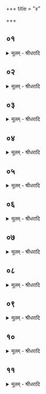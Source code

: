 +++
title = "४"

+++


## ०१
<details><summary>मूलम् - श्रीधरादि</summary>

संवत्सरे᳘ पर्य्य᳘वेते दीक्षा᳘॥  
प्राजापत्य᳘मालभ्यो᳘त्सीदन्ती᳘ष्टयः पुरो᳘हितस्याग्नि᳘षु यजेते᳘त्यु है᳘क ऽआहुः कि᳘मु दीक्षितो᳘ यजेत द्वा᳘दश दीक्षा द्वा᳘दशोपस᳘दस्तिस्रः᳘ सुत्यास्त᳘त्त्रिणव᳘मभिसम्पद्यते[[!!]] व्व᳘ज्ज्रो वै᳘ त्रिणवः᳘ क्षत्त्रम᳘श्वः क्षत्र᳘ᳫँ᳘ राज᳘न्यो व्व᳘ज्ज्रेण ख᳘लु वै᳘ क्षत्र᳘ᳫँ᳘ स्पृतन्तद्व᳘ज्ज्रेणैव᳘ क्षत्त्र᳘ᳫँ᳘ स्पृणोति॥
</details>

## ०२
<details><summary>मूलम् - श्रीधरादि</summary>

दीक्षणी᳘यायाᳫँ᳭ स᳘ᳫँ᳘स्थितायाम्॥  
(ᳫँ᳭) साय᳘म्वाचि व्वि᳘सृष्टायां व्वीणागणगि᳘न ऽउपसमे᳘ता भवन्ति ता᳘नध्वर्य्युः᳘ सम्प्रे᳘ष्यति व्वी᳘णागणगिन ऽइ᳘त्याह देवै᳘रिमं य᳘जमानᳫँ᳭ स᳘ङ्गायते᳘ति तन्ते त᳘था स᳘ङ्गायन्ति॥
</details>

## ०३
<details><summary>मूलम् - श्रीधरादि</summary>

(न्त्य᳘) अ᳘हरहर्व्वाचि व्वि᳘सृष्टायाम्॥  
(म) अग्नीषोमी᳘याणामन्ततः᳘ सᳫँ᳭स्था᳘याम्प᳘रित्दृतासु व्व᳘सतीव᳘रीषु तद्य᳘देनन्देवैः᳘ सङ्गा᳘यन्ति देवै᳘रे᳘वैनन्तत्स᳘लोकङ्कुर्व्वन्ति॥
</details>

## ०४
<details><summary>मूलम् - श्रीधरादि</summary>

प्रजा᳘पतिना सुत्या᳘सु॥  
(स्वे) एव᳘मेवा᳘हरहः प᳘रित्दृतास्वेव᳘ व्वसतीव᳘रीषूदवसानी᳘यायामन्ततः स᳘ᳫँ᳘स्थितायान्तद्य᳘देनम्प्रजा᳘पतिना सङ्गा᳘यन्ति प्प्रजा᳘पतिनै᳘वैनन्त᳘दन्ततः स᳘लोकङ्कुर्व्वन्ति॥
</details>

## ०५
<details><summary>मूलम् - श्रीधरादि</summary>

(न्त्ये᳘) ए᳘कविᳫँ᳭शतिर्य्यू᳘पाः॥  
स᳘र्व्व ऽए᳘कविᳫँ᳭शत्यरत्नयो रा᳘ज्जुदालो ऽग्निष्ठो भ᳘वति पै᳘तुदारवावभि᳘तः ष᳘ड्बैल्वास्त्र᳘य ऽइत्थात्त्र᳘य ऽइत्थात्ष᳘ट् खादिरास्त्र᳘य ऽए᳘वेत्थात्त्र᳘य ऽइत्थात्षट्पा᳘लाशास्त्र᳘य ऽए᳘वेत्थात्त्र᳘य ऽइत्थात्[[!!]]॥
</details>

## ०६
<details><summary>मूलम् - श्रीधरादि</summary>

(त्त) तद्य᳘देत᳘ ऽएवं यू᳘पा भ᳘वन्ति॥  
प्प्रजा᳘पतेः प्प्राणेषू᳘त्क्रान्ते᳘षु श᳘रीरᳫँ᳭ श्व᳘यितुमध्रियत त᳘स्य यः᳘ श्लेष्मा᳘ ऽऽसीत्स᳘ सार्द्ध᳘ᳫँ᳘ समवद्रु᳘त्य मध्यतो᳘ नस्त ऽउ᳘दभिनत्स᳘ ऽएष व्व᳘नस्प᳘तिरभवद्र᳘ज्जुदालस्त᳘स्मात्स᳘ श्लेष्मणः᳘ श्लेष्म᳘णो हि᳘ सम᳘भवत्ते᳘नै᳘वैनन्त᳘द्रूपेण[[!!]] स᳘मर्द्धयति तद्य᳘त्सो ऽग्निष्ठो भ᳘वति म᳘ध्यम्वा᳘ ऽएतद्यू᳘पानां य᳘दग्निष्ठो म᳘ध्यमेत᳘त्प्राणा᳘नां यन्ना᳘सिके स्व᳘ ऽए᳘वैनन्त᳘दाय᳘तने दधाति॥
</details>

## ०७
<details><summary>मूलम् - श्रीधरादि</summary>

(त्य᳘) अ᳘थ य᳘दापोम᳘यन्ते᳘ज ऽआ᳘सीत्॥  
(द्यो᳘) यो᳘ गन्धः स᳘ सार्द्ध᳘ᳫँ᳘ समवद्रु᳘त्य चक्षुष्ट ऽउ᳘दभिनत्स᳘ ऽएष व्व᳘नस्प᳘तिरभवत्पी᳘तुदारुस्त᳘स्मात्स᳘ सुरभि᳘र्ग्गन्धाद्धि᳘ सम᳘भवत्त᳘स्मादुज्ज्वलनस्ते᳘जसो हि᳘ सम᳘भवत्ते᳘नै᳘वैनन्त᳘द्रूपे᳘ण स᳘मर्द्धयति तद्यत्ता᳘वभि᳘तो ऽग्निष्ठम्भ᳘वतस्त᳘स्मादिमे᳘ ऽअभि᳘तो ना᳘सिकाञ्च᳘क्षुषी स्व᳘ ऽए᳘वैनौ त᳘दाय᳘तने दधाति॥
</details>

## ०८
<details><summary>मूलम् - श्रीधरादि</summary>

(त्य᳘) अ᳘थ यत्कु᳘न्तापमा᳘सीत्॥  
(द्यो᳘) यो᳘ मज्जा स᳘ सार्द्ध᳘ᳫँ᳘ समवद्रु᳘त्य श्रोत्रत ऽउ᳘दभिनत्स᳘ ऽएष व्व᳘नस्प᳘तिरभवद्बि᳘ल्वस्त᳘स्मात्त᳘स्यान्तरतः स᳘र्व्वमेव फ᳘लमाद्य᳘म्भवति त᳘स्मादु हारिद्र᳘ ऽइव भवति हारिद्र᳘ ऽइव हि᳘ मज्जा ते᳘नै᳘वैनन्त᳘द्रूपे᳘ण स᳘मर्द्धयत्य᳘न्तरे पै᳘तुदारवौ भ᳘वतो बा᳘ह्ये बैल्वा ऽअ᳘न्तरे हि च᳘क्षुषी बा᳘ह्ये श्रो᳘त्रे स्व᳘ ऽए᳘वैनांस्त᳘दाय᳘तने दधाति॥
</details>

## ०९
<details><summary>मूलम् - श्रीधरादि</summary>

(त्य᳘) अ᳘स्थिभ्य ऽए᳘वास्य खदिरः स᳘मभवत्॥  
(त्त᳘) त᳘स्मात्स᳘ दारुणो᳘ बहुसारो᳘ दारुण᳘मिव ह्य᳘स्थि ते᳘नै᳘वैनन्त᳘द्रूपे᳘ण स᳘मर्द्धयत्य᳘न्तरे बैल्वा भ᳘वन्ति बा᳘ह्ये खादिरा ऽअ᳘न्तरे हि᳘ मज्जा᳘नो बा᳘ह्यान्य᳘स्थीनि स्व᳘ ऽए᳘वैनांस्त᳘दाय᳘तने दधाति॥
</details>

## १०
<details><summary>मूलम् - श्रीधरादि</summary>

माᳫँ᳭से᳘भ्य ऽए᳘वास्य पलाशः स᳘मभवत्॥  
(त्त᳘) त᳘स्मात्स᳘ बहुरसो लो᳘हितरसो लो᳘हितमिव हि᳘ माᳫँ᳭सन्ते᳘नै᳘वैनं त᳘द्रूपे᳘ण स᳘मर्द्धयत्य᳘न्तरे खादिरा भ᳘वन्ति बा᳘ह्ये पा᳘लाशा ऽअ᳘न्तराणि ह्य᳘स्थीनि बा᳘ह्यानि माᳫँ᳭सा᳘नि स्व᳘ ऽए᳘वैनांस्त᳘दाय᳘तने दधाति॥
</details>

## ११
<details><summary>मूलम् - श्रीधरादि</summary>

(त्य᳘) अ᳘थ यदे᳘कविᳫँ᳭शतिर्भ᳘वन्ति॥  
(न्त्ये᳘) ए᳘कविᳫँ᳭शत्यरत्नय᳘ ऽएकविᳫँ᳭शो वा᳘ ऽएष य᳘ ऽएष त᳘पति द्वा᳘दश मा᳘साः प᳘ञ्चर्त्त᳘वस्त्र᳘य ऽइमे᳘ लोका᳘ ऽअसा᳘वादित्य᳘ ऽएकविᳫँ᳭शः सो ऽश्वमेध᳘ ऽएष᳘ प्प्रजा᳘पतिरेव᳘मेत᳘म्प्रजा᳘पतिं यज्ञ᳘ङ्कृत्स्न᳘ᳫँ᳘ सᳫँ᳭स्कृ᳘त्य त᳘स्मिन्ने᳘कविᳫँ᳭शतिमग्नीषोमी᳘यान्पशूना᳘लभते ते᳘षाᳫँ᳭ समानङ्कर्म्मे᳘त्येत᳘त्पूर्व्वेद्युः क᳘र्म्म॥
</details>